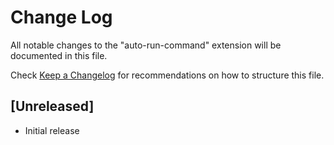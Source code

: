 # Change Log
All notable changes to the "auto-run-command" extension will be documented in this file.

Check [Keep a Changelog](http://keepachangelog.com/) for recommendations on how to structure this file.

## [Unreleased]
- Initial release